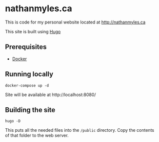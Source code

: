 # nathanmyles.ca

This is code for my personal website located at http://nathanmyles.ca

This site is built using [Hugo](https://gohugo.io)

## Prerequisites

- [Docker](https://www.docker.com/)

## Running locally

`docker-compose up -d`

Site will be available at http://localhost:8080/

## Building the site

`hugo -D`
 
 This puts all the needed files into the `/public` directory. Copy the contents of that folder to the web server. 